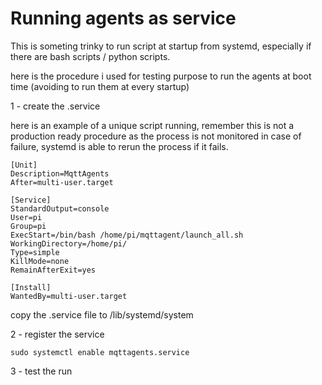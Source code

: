 # Running agents as service



This is someting trinky to run script at startup from systemd, especially if there are bash scripts / python scripts.

here is the procedure i used for testing purpose to run the agents at boot time (avoiding to run them at every startup)

1 - create the .service

here is an example of a unique script running, remember this is not a production ready procedure as the process is not monitored in case of failure, systemd is able to rerun the process if it fails.



```
[Unit]
Description=MqttAgents
After=multi-user.target

[Service]
StandardOutput=console
User=pi
Group=pi
ExecStart=/bin/bash /home/pi/mqttagent/launch_all.sh
WorkingDirectory=/home/pi/
Type=simple
KillMode=none
RemainAfterExit=yes

[Install]
WantedBy=multi-user.target

```



copy the .service file to /lib/systemd/system

2 - register the service

```
sudo systemctl enable mqttagents.service
```

3 - test the run